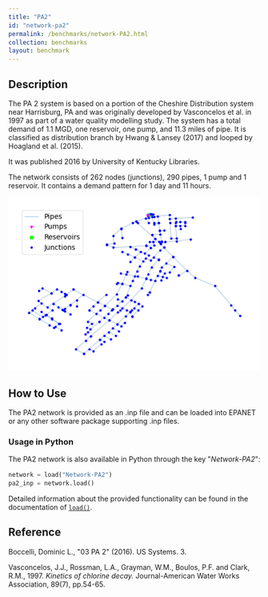 ```yaml
---
title: "PA2"
id: "network-pa2"
permalink: /benchmarks/network-PA2.html
collection: benchmarks
layout: benchmark
---
```



## Description

The PA 2 system is based on a portion of the Cheshire Distribution system near Harrisburg, PA and was originally
developed by Vasconcelos et al. in 1997 as part of a water quality modelling study. The system has a total demand of
1.1 MGD, one reservoir, one pump, and 11.3 miles of pipe. It is classified as distribution branch by Hwang & Lansey
(2017) and looped by Hoagland et al. (2015).

It was published 2016 by University of Kentucky Libraries.

The network consists of 262 nodes (junctions), 290 pipes, 1 pump and 1 reservoir. It contains a demand pattern for 1
day and 11 hours.

<img src="../static/benchmarks/network-pa2/pa2_plot.png"/>

## How to Use

The PA2 network is provided as an .inp file and can be loaded into EPANET or any other software package
supporting .inp files.

### Usage in Python

The PA2 network is also available in Python through the key "*Network-PA2*":
```python
network = load("Network-PA2")
pa2_inp = network.load()
```

Detailed information about the provided functionality can be found in the documentation of
[`load()`](https://water-benchmark-hub.readthedocs.io/en/stable/water_benchmark_hub.networks.html#water_benchmark_hub.networks.networks.PA2.load).


## Reference

Boccelli, Dominic L., "03 PA 2" (2016). US Systems. 3.
[<i class="bi bi-link"></i>](https://uknowledge.uky.edu/wdst_us/3)

Vasconcelos, J.J., Rossman, L.A., Grayman, W.M., Boulos, P.F. and Clark, R.M., 1997. *Kinetics of chlorine decay.*
Journal-American Water Works Association, 89(7), pp.54-65. 
[<i class="bi bi-link"></i>](https://doi.org/10.1002/j.1551-8833.1997.tb08259.x)
